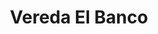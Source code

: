 ---
title: Vereda El Banco
nombre_comunidad: Vereda El Banco
municipio: Anorí
departamento: Antioquia
descripcion: >-
  Vereda con una JAC activa y presencia de varios liderazgos juveniles. En su
  mayoría, la vereda está compuesta por personas de la misma familia, Sus
  actividades económicas están basada en el café, y la minería sobre el río
  anorí.
num_personas: 0
num_familias: 45
min_distancia_casco_urbano: 60
km_distancia_casco_urbano: 20
vias_acceso: >-
  Se puede acceder mediante carretera destapada, por lo que se aconseja llegar
  en 4*4 ya que el estado de la vía es regular y hay riesgos de derrumbe
infraestructura_comunitaria: Instituciones educativas (IE),Sede de COREDÍ,Espacios deportivos
notas_infraestructura_comunitaria:
  - Cancha en estado regular
  - ''
liderazgo_comunidad:
  - >-
    Hay una JAC activa (60 personas), conformada por comites de salud, deporte y
    trabajo
  - >-

    Presencia de liderazgos juveniles acompañados por COREDI (Corporación
    Educativa para el Desarrollo Integral)

    Se acostumbra la juntanza comunitaria
inclusion_diversidad_genero: |-
  No hay asociación de mujeres
  Hay un liderazgo muy significativo de los jóvenes en la vereda
comentarios_conectividad: >-
  Mala señal solo funciona con antena

  La JAC gestionó un proyecto con la gobernación de Antioquia que ya fue
  aprobado para un Aula digital
punto_SOLE: Aula Digital
comentarios_punto_SOLE:
  - Aula Digital en COREDI
  - ''
ppales_actividades_economicas_vocacion_productiva:
  - Agricultura
  - Ganadería
  - Minería
  - Avicultura
  - Piscicultura
comentarios_ppales_actividades_economicas_vocacion_productiva:
  - Agricultura (yuca
  - ' plátano'
  - ' maíz'
  - ' fríjol'
  - |2-
     café y huertos caseros)
    Minería (río Anorí)
    Avicultura (Pollos de engorde y gallinas ponedoras)
    Piscicultura (tres estanques en mal estado)
comunidad_sostenible_uso_suelo: ''
org_con_proyeccion:
  - ''
servicios_publicos_comunidades_focalizadas:
  - ''
comunidades_focalizadas_educacion_infraestructura_educativa:
  - Insitución Educativa para básica primaria
  - Sede de COREDÍ
comunidades_focalizadas_practicas_organizativas:
  - Asambleas comunitarias
  - Espacios de esparcimiento
conectividad_minima: Regular
iniciativas_priorizadas:
  - Café
org_focalizada:
  - ''
riesgo: Medio
otros_programas_USAID:
  - 'No'
alianzas_colaboradores_1:
  - ''
alianzas_colaboradores_2:
  - ''
actividades_ocio:
  - Fútbol
medios_comunicacion_narrativas_locales:
  - Anorí Stereo
  - Aspanor TV
  - Tele Antioquia
num_visitas_realizadas: 4
num_diagnosticos_rurales_participativos_realizados: 1
infraestructura_salud_atencion_psicosocial:
  - ''
notas_infraestructura_salud_atencion_psicosocial: ''
num_visitas_predio: 16
url: comunidad-focaliza/vereda-el-banco

---